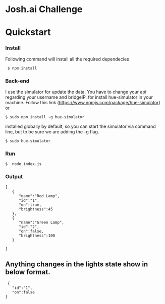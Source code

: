 # Josh.ai Challenge 

# Quickstart

### Install
 Following command will install all the required dependecies
 	
   	 $ npm install 
	 
### Back-end
 I use the simulator for update the data. You have to change your api regarding your username and bridgeIP.
 for install hue-simulator in your machine. Follow this link (https://www.npmjs.com/package/hue-simulator) or
 
 	$ sudo npm install -g hue-simulator
	
 installed globally by default, so you can start the simulator via command line, but to be sure we are adding the -g flag.
 	
	$ sudo hue-simulator
 	
        
### Run
	$  node index.js
  
### Output
```
[  
   {  
      "name":"Red Lamp",
      "id":"1",
      "on":true,
      "brightness":45
   },
   {  
      "name":"Green Lamp",
      "id":"2",
      "on":false,
      "brightness":100
   }
   
]
```
## Anything changes in the lights state show in below format.
```
 {  
   "id":"1",
   "on":false
}
```
